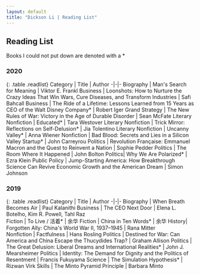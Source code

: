 ```yaml
---
layout: default
title: "Dickson Li | Reading List"
---
```


## Reading List

Books I could not put down are denoted with a *

<h3>2020</h3>

{: .table .readlist}
Category | Title | Author 
-|-|-
Biography | Man's Search for Meaning | Viktor E. Frankl
Business | Loonshots: How to Nurture the Crazy Ideas That Win Wars, Cure Diseases, and Transform Industries | Safi Bahcall
Business | The Ride of a Lifetime: Lessons Learned from 15 Years as CEO of the Walt Disney Company* | Robert Iger
Grand Strategy | The New Rules of War: Victory in the Age of Durable Disorder | Sean McFate 
Literary Nonfiction | Educated* | Tara Westover
Literary Nonfiction | Trick Mirror: Reflections on Self-Delusion* | Jia Tolentino
Literary Nonfiction | Uncanny Valley* | Anna Wiener
Nonfiction | Bad Blood: Secrets and Lies in a Silicon Valley Startup* | John Carreyrou
Politics | Revolution Française: Emmanuel Macron and the Quest to Reinvent a Nation | Sophie Pedder 
Politics | The Room Where It Happened | John Bolton
Politics| Why We Are Polarized* | Ezra Klein 
Public Policy | Jump-Starting America: How Breakthrough Science Can Revive Economic Growth and the American Dream | Simon Johnson 


<h3>2019</h3>

{: .table .readlist}
Category | Title | Author
-|-|-
Biography | When Breath Becomes Air | Paul Kalanithi
Business | The CEO Next Door  | Elena L. Botelho, Kim R. Powell, Tahl Raz  
Fiction | To Live / 活着* | 余华
Fiction | China in Ten Words* | 余华 
History| Forgotten Ally: China's World War II, 1937–1945 | Rana Mitter  
Nonfiction | Factfulness | Hans Rosling
Politics | Destined for War: Can America and China Escape the Thucydides Trap? | Graham Allison
Politics | The Great Delusion: Liberal Dreams and International Realities* | John J. Mearsheimer
Politics | Identity: The Demand for Dignity and the Politics of Resentment | Francis Fukuyama
Science | The Simulation Hypothesis* | Rizwan Virk
Skills | The Minto Pyramid Principle | Barbara Minto